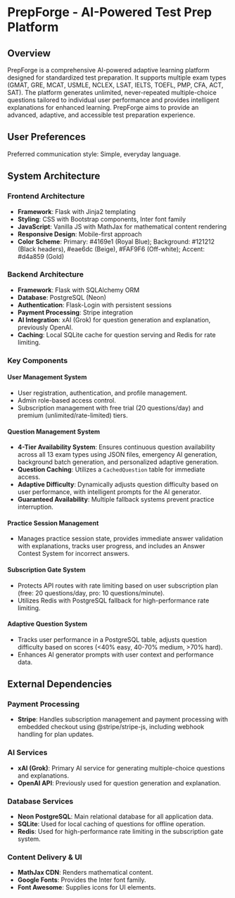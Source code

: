 # PrepForge - AI-Powered Test Prep Platform

## Overview

PrepForge is a comprehensive AI-powered adaptive learning platform designed for standardized test preparation. It supports multiple exam types (GMAT, GRE, MCAT, USMLE, NCLEX, LSAT, IELTS, TOEFL, PMP, CFA, ACT, SAT). The platform generates unlimited, never-repeated multiple-choice questions tailored to individual user performance and provides intelligent explanations for enhanced learning. PrepForge aims to provide an advanced, adaptive, and accessible test preparation experience.

## User Preferences

Preferred communication style: Simple, everyday language.

## System Architecture

### Frontend Architecture
- **Framework**: Flask with Jinja2 templating
- **Styling**: CSS with Bootstrap components, Inter font family
- **JavaScript**: Vanilla JS with MathJax for mathematical content rendering
- **Responsive Design**: Mobile-first approach
- **Color Scheme**: Primary: #4169e1 (Royal Blue); Background: #121212 (Black headers), #eae6dc (Beige), #FAF9F6 (Off-white); Accent: #d4a859 (Gold)

### Backend Architecture
- **Framework**: Flask with SQLAlchemy ORM
- **Database**: PostgreSQL (Neon)
- **Authentication**: Flask-Login with persistent sessions
- **Payment Processing**: Stripe integration
- **AI Integration**: xAI (Grok) for question generation and explanation, previously OpenAI.
- **Caching**: Local SQLite cache for question serving and Redis for rate limiting.

### Key Components

#### User Management System
- User registration, authentication, and profile management.
- Admin role-based access control.
- Subscription management with free trial (20 questions/day) and premium (unlimited/rate-limited) tiers.

#### Question Management System
- **4-Tier Availability System**: Ensures continuous question availability across all 13 exam types using JSON files, emergency AI generation, background batch generation, and personalized adaptive generation.
- **Question Caching**: Utilizes a `CachedQuestion` table for immediate access.
- **Adaptive Difficulty**: Dynamically adjusts question difficulty based on user performance, with intelligent prompts for the AI generator.
- **Guaranteed Availability**: Multiple fallback systems prevent practice interruption.

#### Practice Session Management
- Manages practice session state, provides immediate answer validation with explanations, tracks user progress, and includes an Answer Contest System for incorrect answers.

#### Subscription Gate System
- Protects API routes with rate limiting based on user subscription plan (free: 20 questions/day, pro: 10 questions/minute).
- Utilizes Redis with PostgreSQL fallback for high-performance rate limiting.

#### Adaptive Question System
- Tracks user performance in a PostgreSQL table, adjusts question difficulty based on scores (<40% easy, 40-70% medium, >70% hard).
- Enhances AI generator prompts with user context and performance data.

## External Dependencies

### Payment Processing
- **Stripe**: Handles subscription management and payment processing with embedded checkout using @stripe/stripe-js, including webhook handling for plan updates.

### AI Services
- **xAI (Grok)**: Primary AI service for generating multiple-choice questions and explanations.
- **OpenAI API**: Previously used for question generation and explanation.

### Database Services
- **Neon PostgreSQL**: Main relational database for all application data.
- **SQLite**: Used for local caching of questions for offline operation.
- **Redis**: Used for high-performance rate limiting in the subscription gate system.

### Content Delivery & UI
- **MathJax CDN**: Renders mathematical content.
- **Google Fonts**: Provides the Inter font family.
- **Font Awesome**: Supplies icons for UI elements.